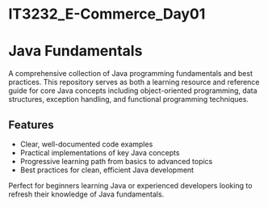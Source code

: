 # IT3232_E-Commerce_Day01

# Java Fundamentals

A comprehensive collection of Java programming fundamentals and best practices. This repository serves as both a learning resource and reference guide for core Java concepts including object-oriented programming, data structures, exception handling, and functional programming techniques.

## Features
- Clear, well-documented code examples
- Practical implementations of key Java concepts
- Progressive learning path from basics to advanced topics
- Best practices for clean, efficient Java development

Perfect for beginners learning Java or experienced developers looking to refresh their knowledge of Java fundamentals.
